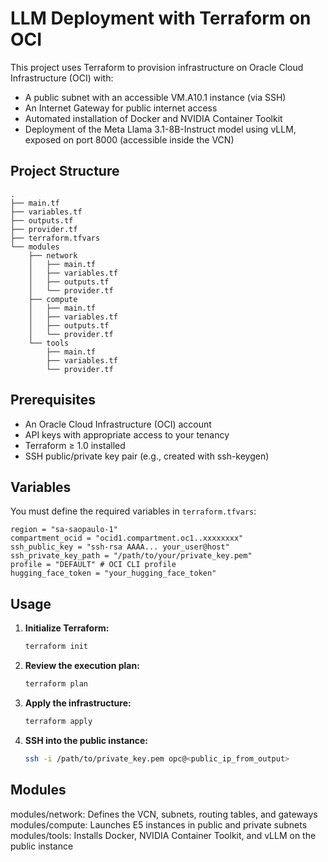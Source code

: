 # LLM Deployment with Terraform on OCI

This project uses Terraform to provision infrastructure on Oracle Cloud Infrastructure (OCI) with:

* A public subnet with an accessible VM.A10.1 instance (via SSH)
* An Internet Gateway for public internet access
* Automated installation of Docker and NVIDIA Container Toolkit
* Deployment of the Meta Llama 3.1-8B-Instruct model using vLLM, exposed on port 8000 (accessible inside the VCN)

## Project Structure

```plaintext
.
├── main.tf
├── variables.tf
├── outputs.tf
├── provider.tf
├── terraform.tfvars
└── modules
    ├── network
    │   ├── main.tf
    │   ├── variables.tf
    │   ├── outputs.tf
    │   └── provider.tf
    ├── compute
    │   ├── main.tf
    │   ├── variables.tf
    │   ├── outputs.tf
    │   └── provider.tf
    └── tools
        ├── main.tf
        ├── variables.tf
        └── provider.tf
```

## Prerequisites

* An Oracle Cloud Infrastructure (OCI) account
* API keys with appropriate access to your tenancy
* Terraform ≥ 1.0 installed
* SSH public/private key pair (e.g., created with ssh-keygen)

## Variables

You must define the required variables in `terraform.tfvars`:

```hcl
region = "sa-saopaulo-1"
compartment_ocid = "ocid1.compartment.oc1..xxxxxxxx"
ssh_public_key = "ssh-rsa AAAA... your_user@host"
ssh_private_key_path = "/path/to/your/private_key.pem"
profile = "DEFAULT" # OCI CLI profile
hugging_face_token = "your_hugging_face_token"
```

## Usage

1. **Initialize Terraform:**
    ```sh
    terraform init
    ```

2. **Review the execution plan:**
    ```sh
    terraform plan
    ```

3. **Apply the infrastructure:**
    ```sh
    terraform apply
    ```

4. **SSH into the public instance:**
    ```sh
    ssh -i /path/to/private_key.pem opc@<public_ip_from_output>
    ```

## Modules

modules/network: Defines the VCN, subnets, routing tables, and gateways
modules/compute: Launches E5 instances in public and private subnets
modules/tools: Installs Docker, NVIDIA Container Toolkit, and vLLM on the public instance
